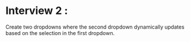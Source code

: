 # Interview 2 :

Create two dropdowns where the second dropdown dynamically updates based on the selection in the first dropdown.
